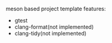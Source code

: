 meson based project template
features:
- gtest
- clang-format(not implemented)
- clang-tidy(not implemented)